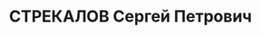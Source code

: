 ---
title: СТРЕКАЛОВ Сергей Петрович
description: "Род. в 1895, Тула, русский, обр.: высшее, член ВКП(б). Проживал: Тульская\
  \ обл., г. Богородицк. Управляющий трестом \"Товарковуголь\". \n  Арестован 22.07.1937.\
  \ Обв. в вредительстве, к.-р. организационной деятельности и совершении терактов.\
  \ Приговор: ВК ВС СССР, 08.10.1937 – ВМН. Расстрелян 08.10.1937, г.Москва. \n  Реабилитирован\
  \ ВК ВС СССР 22.09.1956"
---